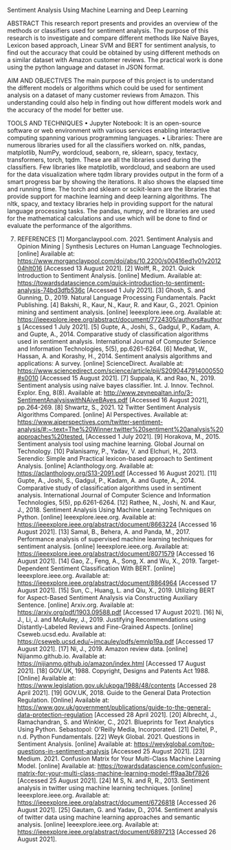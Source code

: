 Sentiment Analysis Using Machine Learning and Deep Learning

ABSTRACT
This research report presents and provides an overview of the methods or classifiers used for sentiment analysis. The purpose of this research is to investigate and compare
different methods like Naïve Bayes, Lexicon based approach, Linear SVM and BERT for sentiment analysis, to find out the accuracy that could be obtained by using different methods
on a similar dataset with Amazon customer reviews. The practical work is done using the python language and dataset in JSON format.

AIM AND OBJECTIVES
The main purpose of this project is to understand the different models or algorithms which could be used for sentiment analysis on a dataset of many customer reviews from Amazon.
This understanding could also help in finding out how different models work and the accuracy of the model for better use.

TOOLS AND TECHNIQUES
•	Jupyter Notebook: It is an open-source software or web environment with various services enabling interactive computing spanning various programming languages.
•	Libraries: There are numerous libraries used for all the classifiers worked on. 
nltk, pandas, matplotlib, NumPy, wordcloud, seaborn, re, sklearn, spacy, textacy, transformers, torch, tqdm.
These are all the libraries used during the classifiers. Few libraries like matplotlib, wordcloud, and seaborn are used for the data visualization where tqdm library provides
output in the form of a smart progress bar by showing the iterations. It also shows the elapsed time and running time. The torch and sklearn or scikit-learn are the libraries
that provide support for machine learning and deep learning algorithms. The nltk, spacy, and textacy libraries help in providing support for the natural language processing tasks.
The pandas, numpy, and re libraries are used for the mathematical calculations and use which will be done to find or evaluate the performance of the algorithms. 

7.	REFERENCES
[1] Morganclaypool.com. 2021. Sentiment Analysis and Opinion Mining | Synthesis
Lectures on Human Language Technologies. [online] Available at: https://www.morganclaypool.com/doi/abs/10.2200/s00416ed1v01y201204hlt016 [Accessed 13 August 2021].
[2] Wolff, R., 2021. Quick Introduction to Sentiment Analysis. [online] Medium. Available at: <https://towardsdatascience.com/quick-introduction-to-sentiment-analysis-74bd3dfb536c> [Accessed 1 July 2021].
[3] Ghosh, S. and Gunning, D., 2019. Natural Language Processing Fundamentals. Packt Publishing.
[4] Bakshi, R., Kaur, N., Kaur, R. and Kaur, G., 2021. Opinion mining and sentiment analysis. [online] Ieeexplore.ieee.org. Available at: <https://ieeexplore.ieee.org/abstract/document/7724305/authors#authors> [Accessed 1 July 2021].
[5] Gupte, A., Joshi, S., Gadgul, P., Kadam, A. and Gupte, A., 2014. Comparative study of classification algorithms used in sentiment analysis. International Journal of Computer Science and Information Technologies, 5(5), pp.6261-6264.
[6] Medhat, W., Hassan, A. and Korashy, H., 2014. Sentiment analysis algorithms and applications: A survey. [online] ScienceDirect. Available at: <https://www.sciencedirect.com/science/article/pii/S2090447914000550#s0010> [Accessed 15 August 2021].
[7] Suppala, K. and Rao, N., 2019. Sentiment analysis using naïve bayes classifier. Int. J. Innov. Technol. Explor. Eng, 8(8). Available at: <http://www.zeynepaltan.info/3-SentimentAnalysiswithNAiveBAyes.pdf> [Accessed 16 August 2021], pp.264-269.
[8] Shwartz, S., 2021. 12 Twitter Sentiment Analysis Algorithms Compared. [online] AI Perspectives. Available at: <https://www.aiperspectives.com/twitter-sentiment-analysis/#:~:text=The%20Winner,twitter%20sentiment%20analysis%20approaches%20tested.> [Accessed 1 July 2021].
[9] Horakova, M., 2015. Sentiment analysis tool using machine learning. Global Journal on Technology.
[10] Palanisamy, P., Yadav, V. and Elchuri, H., 2013. Serendio: Simple and Practical lexicon-based approach to Sentiment Analysis. [online] Aclanthology.org. Available at: <https://aclanthology.org/S13-2091.pdf> [Accessed 16 August 2021].
[11] Gupte, A., Joshi, S., Gadgul, P., Kadam, A. and Gupte, A., 2014. Comparative study of classification algorithms used in sentiment analysis. International Journal of Computer Science and Information Technologies, 5(5), pp.6261-6264.
[12] Rathee, N., Joshi, N. and Kaur, J., 2018. Sentiment Analysis Using Machine Learning Techniques on Python. [online] Ieeexplore.ieee.org. Available at: <https://ieeexplore.ieee.org/abstract/document/8663224> [Accessed 16 August 2021].
[13] Samal, B., Behera, A. and Panda, M., 2017. Performance analysis of supervised machine learning techniques for sentiment analysis. [online] Ieeexplore.ieee.org. Available at: <https://ieeexplore.ieee.org/abstract/document/8071579> [Accessed 16 August 2021].
[14] Gao, Z., Feng, A., Song, X. and Wu, X., 2019. Target-Dependent Sentiment Classification With BERT. [online] Ieeexplore.ieee.org. Available at: <https://ieeexplore.ieee.org/abstract/document/8864964> [Accessed 17 August 2021].
[15] Sun, C., Huang, L. and Qiu, X., 2019. Utilizing BERT for Aspect-Based Sentiment Analysis via Constructing Auxiliary Sentence. [online] Arxiv.org. Available at: <https://arxiv.org/pdf/1903.09588.pdf> [Accessed 17 August 2021].
[16] Ni, J., Li, J. and McAuley, J., 2019. Justifying Recommendations using Distantly-Labeled Reviews and Fine-Grained Aspects. [online] Cseweb.ucsd.edu. Available at: <https://cseweb.ucsd.edu/~jmcauley/pdfs/emnlp19a.pdf> [Accessed 17 August 2021].
[17] Ni, J., 2019. Amazon review data. [online] Nijianmo.github.io. Available at: <https://nijianmo.github.io/amazon/index.html> [Accessed 17 August 2021].
[18] GOV.UK, 1988. Copyright, Designs and Patents Act 1988. [Online] 
Available at: https://www.legislation.gov.uk/ukpga/1988/48/contents
[Accessed 28 April 2021].
[19] GOV.UK, 2018. Guide to the General Data Protection Regulation. [Online] 
Available at: https://www.gov.uk/government/publications/guide-to-the-general-data-protection-regulation
[Accessed 28 April 2021].
[20] Albrecht, J., Ramachandran, S. and Winkler, C., 2021. Blueprints for Text Analytics Using Python. Sebastopol: O'Reilly Media, Incorporated.
[21] Deitel, P., n.d. Python Fundamentals.
[22] Weyk Global. 2021. Questions in Sentiment Analysis. [online] Available at: <https://weykglobal.com/top-questions-in-sentiment-analysis> [Accessed 25 August 2021].
[23] Medium. 2021. Confusion Matrix for Your Multi-Class Machine Learning Model. [online] Available at: <https://towardsdatascience.com/confusion-matrix-for-your-multi-class-machine-learning-model-ff9aa3bf7826> [Accessed 25 August 2021].
[24] M S, N. and R, R., 2013. Sentiment analysis in twitter using machine learning techniques. [online] Ieeexplore.ieee.org. Available at: <https://ieeexplore.ieee.org/abstract/document/6726818> [Accessed 26 August 2021].
[25] Gautam, G. and Yadav, D., 2014. Sentiment analysis of twitter data using machine learning approaches and semantic analysis. [online] Ieeexplore.ieee.org. Available at: <https://ieeexplore.ieee.org/abstract/document/6897213> [Accessed 26 August 2021].
